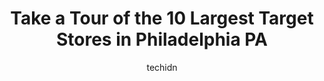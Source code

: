 ---
layout: ampstory
image: https://i0.wp.com/www.depkes.org/wp-content/uploads/2023/06/target-0-in-philadelphia-pa-1685965131.jpeg?resize=640,853
author: techidn
featured: false
description: Discover the impressive array of Target options in Philadelphia PA, where you can find 10 of the largest Target establishments in the area. From renowned classics to hidden gems, Philadelphi
title: Take a Tour of the 10 Largest Target Stores in Philadelphia PA
cover:
   title: Take a Tour of the 10 Largest Target Stores in Philadelphia PA
   subtitle: Rickpate
   background: https://www.depkes.org/wp-content/uploads/2023/06/target-0-in-philadelphia-pa-1685965131.jpeg

pages: 
 - layout: thirds
   top: <h1>#1 Target</h1>
   bottom: "<p>Their online ordering experience is trash, instead of swapping an item or receiving a quick refund for out of stock items - youre only given the option to check if ano</p>"
   background: https://www.depkes.org/wp-content/uploads/2023/06/target-1-in-philadelphia-pa-1685965132.jpeg
   backgroundblur: true
 - layout: thirds
   top: <h1>#2 Target</h1>
   bottom: "<p>1 Mifflin St, Philadelphia, PA 19148, United States</p>"
   background: https://www.depkes.org/wp-content/uploads/2023/06/target-2-in-philadelphia-pa-1685965132.jpeg
   cta:
      link: https://www.depkes.org/blog/take-a-tour-of-the-10-largest-target-stores-in-philadelphia-pa/
      text: Take a Tour of the 10 Largest Target Stores in Philadelphia PA
 - layout: thirds
   top: <h1>#3 Target</h1>
   bottom: "<p>7400 Bustleton Ave, Philadelphia, PA 19152, United States</p>"
   background: https://www.depkes.org/wp-content/uploads/2023/06/target-3-in-philadelphia-pa-1685965133.jpeg
   cta:
      link: https://www.depkes.org/blog/take-a-tour-of-the-10-largest-target-stores-in-philadelphia-pa/
      text: Take a Tour of the 10 Largest Target Stores in Philadelphia PA
 - layout: thirds
   top: <h1>#4 Target</h1>
   bottom: "<p>1900 Chestnut St, Philadelphia, PA 19103, United States</p>"
   background: https://images.unsplash.com/photo-1567360425618-1594206637d2?ixlib=rb-4.0.3&ixid=MnwxMjA3fDB8MHxwaG90by1wYWdlfHx8fGVufDB8fHx8&auto=format&fit=crop&w=640&h=853&q=80
   cta:
      link: https://www.depkes.org/blog/take-a-tour-of-the-10-largest-target-stores-in-philadelphia-pa/
      text: Take a Tour of the 10 Largest Target Stores in Philadelphia PA
 - layout: thirds
   top: <h1>#5 Target</h1>
   bottom: "<p>11000 Roosevelt Blvd Ste 3, Philadelphia, PA 19116, United States</p>"
   background: https://images.unsplash.com/photo-1534312527009-56c7016453e6?ixlib=rb-4.0.3&ixid=MnwxMjA3fDB8MHxwaG90by1wYWdlfHx8fGVufDB8fHx8&auto=format&fit=crop&w=640&h=853&q=80
   cta:
      link: https://www.depkes.org/blog/take-a-tour-of-the-10-largest-target-stores-in-philadelphia-pa/
      text: Take a Tour of the 10 Largest Target Stores in Philadelphia PA
 - layout: thirds
   top: <h1>#6 Target</h1>
   bottom: "<p>456 N 5th St, Philadelphia, PA 19123, United States</p>"
   background: https://images.unsplash.com/photo-1613843873231-1447db182f97?ixlib=rb-4.0.3&ixid=MnwxMjA3fDB8MHxwaG90by1wYWdlfHx8fGVufDB8fHx8&auto=format&fit=crop&w=640&h=853&q=80
   cta:
      link: https://www.depkes.org/blog/take-a-tour-of-the-10-largest-target-stores-in-philadelphia-pa/
      text: Take a Tour of the 10 Largest Target Stores in Philadelphia PA
 - layout: thirds
   top: <h1>#7 Target</h1>
   bottom: "<p>2001 Pennsylvania Ave, Philadelphia, PA 19130, United States</p>"
   background: https://images.unsplash.com/photo-1591393223703-56fe1347ac62?ixlib=rb-4.0.3&ixid=MnwxMjA3fDB8MHxwaG90by1wYWdlfHx8fGVufDB8fHx8&auto=format&fit=crop&w=640&h=853&q=80
   cta:
      link: https://www.depkes.org/blog/take-a-tour-of-the-10-largest-target-stores-in-philadelphia-pa/
      text: Take a Tour of the 10 Largest Target Stores in Philadelphia PA
 - layout: thirds
   middle: Continue reading...
   background: https://images.unsplash.com/photo-1515405295579-ba7b45403062?ixlib=rb-4.0.3&ixid=MnwxMjA3fDB8MHxwaG90by1wYWdlfHx8fGVufDB8fHx8&auto=format&fit=crop&w=640&h=853&q=80
   cta:
      link: https://www.depkes.org/blog/take-a-tour-of-the-10-largest-target-stores-in-philadelphia-pa/
      text: Take a Tour of the 10 Largest Target Stores in Philadelphia PA
      
---